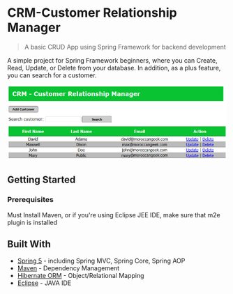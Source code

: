 # CRM-Customer Relationship Manager
> A basic CRUD App using Spring Framework for backend development

A simple project for Spring Framework beginners, where you can Create, Read, Update, or Delete from your database. In addition, as a plus feature, you can search for a customer.

![](index.png)

## Getting Started

### Prerequisites

Must Install Maven, or if you're using Eclipse JEE IDE, make sure that m2e plugin is installed

## Built With

* [Spring 5](https://spring.io/projects/spring-framework) - including Spring MVC, Spring Core, Spring AOP
* [Maven](https://maven.apache.org/) - Dependency Management
* [Hibernate ORM](http://hibernate.org/orm/) - Object/Relational Mapping
* [Eclipse](https://www.eclipse.org/) - JAVA IDE
